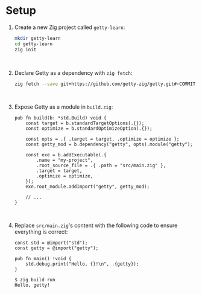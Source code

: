 # Setup

1. Create a new Zig project called `getty-learn`:

    ```sh title="Shell session"
    mkdir getty-learn
    cd getty-learn
    zig init
    ```
&nbsp;

2. Declare Getty as a dependency with `zig fetch`:

    ```sh title="Shell session"
    zig fetch --save git+https://github.com/getty-zig/getty.git#<COMMIT>
    ```
&nbsp;

3. Expose Getty as a module in `build.zig`:

    ```zig title="<code>build.zig</code>" hl_lines="5-6 14"
    pub fn build(b: *std.Build) void {
        const target = b.standardTargetOptions(.{});
        const optimize = b.standardOptimizeOption(.{});

        const opts = .{ .target = target, .optimize = optimize };
        const getty_mod = b.dependency("getty", opts).module("getty");

        const exe = b.addExecutable(.{
            .name = "my-project",
            .root_source_file = .{ .path = "src/main.zig" },
            .target = target,
            .optimize = optimize,
        });
        exe.root_module.addImport("getty", getty_mod);

        // ...
    }
    ```
&nbsp;

4. Replace `src/main.zig`'s content with the following code to ensure everything is correct:

    ```zig title="<code>src/main.zig</code>"
    const std = @import("std");
    const getty = @import("getty");

    pub fn main() !void {
        std.debug.print("Hello, {}!\n", .{getty});
    }
    ```

    ```console title="Shell session"
    $ zig build run
    Hello, getty!
    ```

